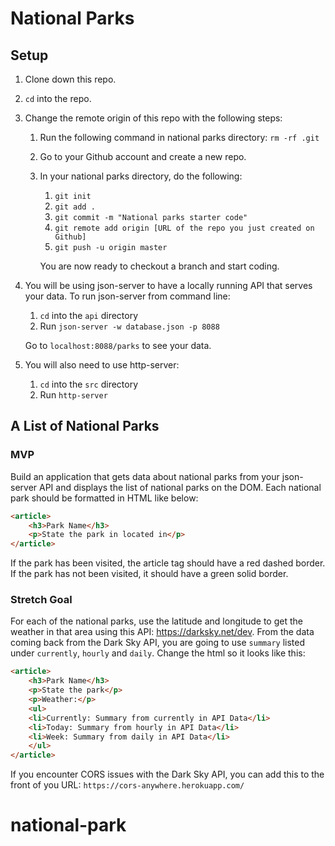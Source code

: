 # National Parks

## Setup

1. Clone down this repo.
1. `cd` into the repo.
1. Change the remote origin of this repo with the following steps:
    1. Run the following command in national parks directory: `rm -rf .git` 
    1. Go to your Github account and create a new repo.
    1. In your national parks directory, do the following:
        1. `git init`
        1. `git add .`
        1. `git commit -m "National parks starter code"`
        1. `git remote add origin [URL of the repo you just created on Github]`
        1. `git push -u origin master`

        You are now ready to checkout a branch and start coding.

1. You will be using json-server to have a locally running API that serves your data. To run json-server from command line: 
    1. `cd` into the `api` directory
    1. Run `json-server -w database.json -p 8088`

    Go to `localhost:8088/parks` to see your data.

1. You will also need to use http-server:
    1. `cd` into the `src` directory
    1. Run `http-server`

## A List of National Parks

### MVP

Build an application that gets data about national parks from your json-server API and displays the list of national parks on the DOM. Each national park should be formatted in HTML like below:

```html
<article>
    <h3>Park Name</h3>
    <p>State the park in located in</p>
</article>
```
If the park has been visited, the article tag should have a red dashed border. If the park has not been visited, it should have a green solid border.

### Stretch Goal

For each of the national parks, use the latitude and longitude to get the weather in that area using this API: https://darksky.net/dev. From the data coming back from the Dark Sky API, you are going to use `summary` listed under `currently`, `hourly` and `daily`. Change the html so it looks like this:

```html
<article>
    <h3>Park Name</h3>
    <p>State the park</p>
    <p>Weather:</p>
    <ul>
    <li>Currently: Summary from currently in API Data</li>
    <li>Today: Summary from hourly in API Data</li>
    <li>Week: Summary from daily in API Data</li>
    </ul>
</article>
```

If you encounter CORS issues with the Dark Sky API, you can add this to the front of you URL: `https://cors-anywhere.herokuapp.com/`
# national-park

